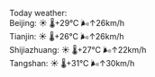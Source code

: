 Today weather:  
Beijing: ☀️   🌡️+29°C 🌬️↑26km/h  
Tianjin: ☀️   🌡️+26°C 🌬️↑26km/h  
Shijiazhuang: ☀️   🌡️+27°C 🌬️↑22km/h  
Tangshan: ☀️   🌡️+31°C 🌬️↑30km/h  
